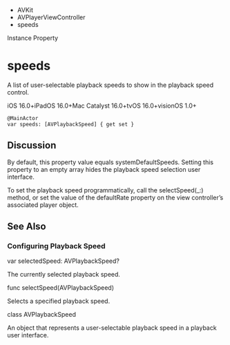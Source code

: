 

- AVKit
- AVPlayerViewController
-  speeds 

Instance Property

# speeds

A list of user-selectable playback speeds to show in the playback speed control.

iOS 16.0+iPadOS 16.0+Mac Catalyst 16.0+tvOS 16.0+visionOS 1.0+

``` source
@MainActor
var speeds: [AVPlaybackSpeed] { get set }
```

## Discussion

By default, this property value equals systemDefaultSpeeds. Setting this property to an empty array hides the playback speed selection user interface.

To set the playback speed programmatically, call the selectSpeed(_:) method, or set the value of the defaultRate property on the view controller’s associated player object.

## See Also

### Configuring Playback Speed

var selectedSpeed: AVPlaybackSpeed?

The currently selected playback speed.

func selectSpeed(AVPlaybackSpeed)

Selects a specified playback speed.

class AVPlaybackSpeed

An object that represents a user-selectable playback speed in a playback user interface.


